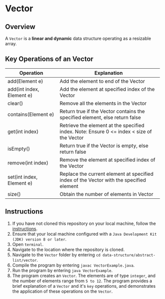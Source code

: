 # Vector

## Overview
A `Vector` is a **linear and dynamic** data structure operating as a resizable array.

## Key Operations of an Vector
Operation                | Explanation
-------------------------| --------------------------------------------------------------------------------------------------------------
add(Element e)           | Add the element to end of the Vector
add(int index, Element e)| Add the element at specified index of the Vector
clear()                  | Remove all the elements in the Vector
contains(Element e)      | Return true if the Vector contains the specified element, else return false
get(int index)           | Retrieve the element at the specified index. Note: Ensure 0 <= index < size of the Vector
isEmpty()                | Return true if the Vector is empty, else return false
remove(int index)        | Remove the element at specified index of the Vector
set(int index, Element e)| Replace the current element at specified index of the Vector with the specified element
size()                   | Obtain the number of elements in Vector

## Instructions
1. If you have not cloned this repository on your local machine, follow the [instructions](https://github.com/shumarb/learning#how-to-use-this-repository).
2. Ensure that your local machine configured with a `Java Development Kit (JDK) version 8 or later`.
3. Open `terminal`.
4. Navigate to the location where the repository is cloned.
5. Navigate to the `Vector` folder by entering `cd data-structure/abstract-list/vector`.
6. Compile the program by entering `javac VectorExample.java`.
7. Run the program by entering `java VectorExample`.
8. The program creates an `Vector`. The elements are of type `integer`, and the number of elements range from `5 to 12`. The program provides a brief explanation of a `Vector` and it's `key` operations, and demonstrates the application of these operations on the `Vector`.
